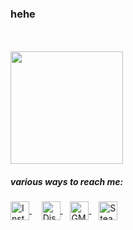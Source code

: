 <h3>hehe</h3>
<br><br>
<div style="display: flex; flex-direction: column; align-items: flex-start; justify-content: flex-start;">
  <img height="180em" src="https://github-readme-stats-eight-theta.vercel.app/api?username=abrahamgregorius&show_icons=true&theme=algolia&include_all_commits=true&count_private=true">
</div>


<h5 align="left">various ways to reach me:</h5>
<a href="https://instagram.com/grgsxx" target="_blank">
  <img align="center" src="https://cdn.jsdelivr.net/npm/simple-icons@3.0.1/icons/instagram.svg" alt="Instagram" height="30" />
</a>
  &nbsp; &nbsp;
<a href="https://discord.com/users/716549561245761557" target="_blank">
  <img align="center" src="https://img.icons8.com/ios-glyphs/60/000000/discord-logo.png" alt="Discord" height="30"/>
</a>
  &nbsp;&nbsp;
<a href="https://mail.google.com/mail/u/0/?fs=1&tf=cm&to=athioii6@gmail.com" target="_blank">
  <img align="center" src="https://img.icons8.com/ios-glyphs/60/000000/email.png" alt="GMail" height="30"/>
</a>
  &nbsp;&nbsp;
<a href="https://steamcommunity.com/id/grgsxx/" target="_blank">
  <img align="center" src="https://img.icons8.com/ios-glyphs/30/000000/steam.png" alt="Steam" height="30"/>
  </a>
